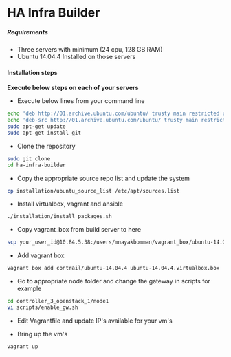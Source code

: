 # HA Infra Builder

##### Requirements
* Three servers with minimum (24 cpu, 128 GB RAM)
* Ubuntu 14.04.4 Installed on those servers

#### Installation steps
**Execute below steps on each of your servers**

* Execute below lines from your command line
```bash
echo 'deb http://01.archive.ubuntu.com/ubuntu/ trusty main restricted universe multiverse' >> /etc/apt/sources.list
echo 'deb-src http://01.archive.ubuntu.com/ubuntu/ trusty main restricted universe multiverse' >> /etc/apt/sources.list
sudo apt-get update
sudo apt-get install git
```

* Clone the repository
```bash
sudo git clone 
cd ha-infra-builder
```

* Copy the appropriate source repo list and update the system
```bash
cp installation/ubuntu_source_list /etc/apt/sources.list
```

* Install virtualbox, vagrant and ansible
```bash
./installation/install_packages.sh
```

* Copy vagrant_box from build server to here
```bash
scp your_user_id@10.84.5.38:/users/mnayakbomman/vagrant_box/ubuntu-14.04.4.virtualbox.box .
```

* Add vagrant box
```bash
vagrant box add contrail/ubuntu-14.04.4 ubuntu-14.04.4.virtualbox.box
```

* Go to appropriate node folder and change the gateway in scripts for example
```bash
cd controller_3_openstack_1/node1
vi scripts/enable_gw.sh
```

* Edit Vagrantfile and update IP's available for your vm's

* Bring up the vm's
```bash
vagrant up
```
